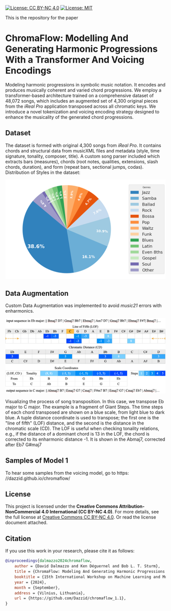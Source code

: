 [![License: CC BY-NC 4.0](https://img.shields.io/badge/License-CC%20BY--NC%204.0-lightgrey.svg)](https://creativecommons.org/licenses/by-nc/4.0/)
[![License: MIT](https://img.shields.io/badge/License-MIT-yellow.svg)](https://opensource.org/licenses/MIT)


This is the repository for the paper
# ChromaFlow: Modelling And Generating Harmonic Progressions With a Transformer And Voicing Encodings
Modeling harmonic progressions in symbolic music notation. It encodes and produces musically coherent and varied chord progressions. We employ a transformer-based architecture trained on a comprehensive dataset of 48,072 songs, which includes an augmented set of 4,300 original pieces from the _iReal Pro_ application transposed across all chromatic keys. We introduce a novel tokenization and voicing encoding strategy designed to enhance the musicality of the generated chord progressions.

## Dataset
The dataset is formed with original 4,300 songs from _iReal Pro_. It contains chords and structural data from musicXML files and metadata (style, time signature, tonality, composer, title). A custom song parser included which extracts bars (measures), chords (root notes, qualities, extensions, slash chords, duration), and form (repeat bars, sectional jumps, codas).
Distribution of Styles in the dataset:

<div align="center">
<img src="plots/styles.png" alt="Description" width="600" style="max-width: 100%; height: auto;"/>
</div>

## Data Augmentation
Custom Data Augmentation was implemented to avoid _music21_ errors with enharmonics. 
<div align="center">
<img src="plots/Transposition_new.png" alt="Description" width="800" style="max-width: 100%; height: auto;"/>
</div>

Visualizing the process of song transposition. In this case, we transpose Eb major to C major. The example is a fragment of Giant Steps. The time steps of each chord transposed are shown on a blue scale, from light blue to dark blue. A tuple distance coordinate is used to transpose; the first one is the "line of fifth" (LOF) distance, and the second is the distance in the chromatic scale (CD). The LOF is useful when checking tonality relations, e.g., if the distance of a dominant chord is 13 in the LOF, the chord is corrected to its enharmonic distance -1. It is shown in the Abmaj7, corrected after Eb7 G#maj7

## Samples of Model 1
To hear some samples from the voicing model, go to  https: //dazzid.github.io/chromaflow/

## License
This project is licensed under the **Creative Commons Attribution-NonCommercial 4.0 International (CC BY-NC 4.0)**.
For more details, see the full license at [Creative Commons CC BY-NC 4.0](https://creativecommons.org/licenses/by-nc/4.0/).
Or read the license document attached.

## Citation
If you use this work in your research, please cite it as follows:

```bibtex
@inproceedings{dalmazzo2024chromaflow,
    author = {David Dalmazzo and Ken Déguernel and Bob L. T. Sturm},
    title = {ChromaFlow: Modeling And Generating Harmonic Progressions With a Transformer And Voicing Encoding},
    booktitle = {15th International Workshop on Machine Learning and Music (MML 2024)},
    year = {2024},
    month = {September},
    address = {Vilnius, Lithuania},
    url = {https://github.com/Dazzid/chromaflow_1.1},
}

